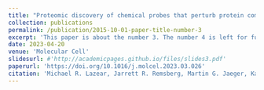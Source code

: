 ```yaml
---
title: "Proteomic discovery of chemical probes that perturb protein complexes in human cells"
collection: publications
permalink: /publication/2015-10-01-paper-title-number-3
excerpt: 'This paper is about the number 3. The number 4 is left for future work.'
date: 2023-04-20
venue: 'Molecular Cell'
slidesurl: #'http://academicpages.github.io/files/slides3.pdf'
paperurl: 'https://doi.org/10.1016/j.molcel.2023.03.026'
citation: 'Michael R. Lazear, Jarrett R. Remsberg, Martin G. Jaeger, Katherine Rothamel, Hsuan-lin Her, Kristen E. DeMeester, Evert Njomen, Simon J. Hogg, Jahan Rahman, Landon R. Whitby, Sang Joon Won, Michael A. Schafroth, Daisuke Ogasawara, Minoru Yokoyama, Garrett L. Lindsey, Haoxin Li, Jason Germain, Sabrina Barbas, Joan Vaughan, Thomas W. Hanigan, Vincent F. Vartabedian, Christopher J. Reinhardt, Melissa M. Dix, Seong Joo Koo, Inha Heo, John R. Teijaro, Gabriel M. Simon, Brahma Ghosh, Omar Abdel-Wahab, Kay Ahn, Alan Saghatelian, Bruno Melillo, Stuart L. Schreiber, Gene W. Yeo, Benjamin F. Cravatt. Proteomic discovery of chemical probes that perturb protein complexes in human cells. Bioarxiv. 2022. https://doi.org/10.1101/2022.12.12.520090'
---
```

